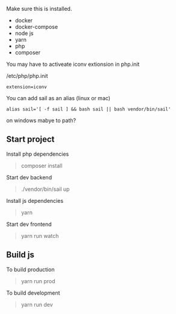 Make sure this is installed.

* docker
* docker-compose
* node js
* yarn
* php
* composer


You may have to activeate iconv extionsion in php.init

/etc/php/php.init
```
extension=iconv
```

You can add sail as an alias (linux or mac)

```
alias sail='[ -f sail ] && bash sail || bash vendor/bin/sail'
```

on windows mabye to path?

## Start project

Install php dependencies
> composer install

Start dev backend
> ./vendor/bin/sail up

Install js dependencies
> yarn

Start dev frontend
> yarn run watch


## Build js

To build production
> yarn run prod

To build development
> yarn run dev